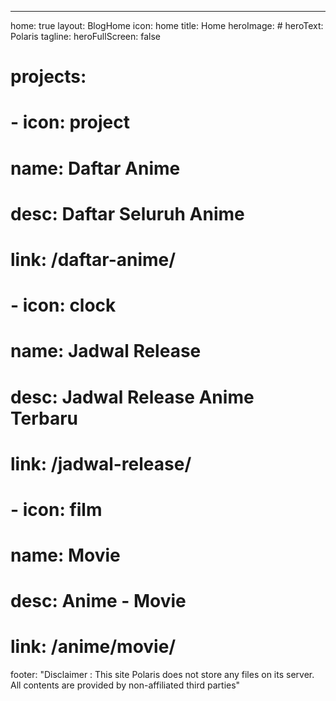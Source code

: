 ---
home: true
layout: BlogHome
icon: home
title: Home
heroImage: #
heroText: Polaris
tagline:
heroFullScreen: false
# projects:
#   - icon: project
#     name: Daftar Anime
#     desc: Daftar Seluruh Anime
#     link: /daftar-anime/

#   - icon: clock
#     name: Jadwal Release
#     desc: Jadwal Release Anime Terbaru
#     link: /jadwal-release/

#   - icon: film
#     name: Movie
#     desc: Anime - Movie
#     link: /anime/movie/
	
footer: "Disclaimer : This site Polaris does not store any files on its server. All contents are provided by non-affiliated third parties"